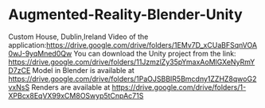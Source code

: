# Augmented-Reality-Blender-Unity
Custom House, Dublin,Ireland
Video of the application:https://drive.google.com/drive/folders/1EMv7D_xCUaBFSqnVOA0wJ-9yqMned0Qw
You can download the Unity project from the link: https://drive.google.com/drive/folders/11JzmzlZy35pYmaxAoMlGXeNyRmYD7zCE
Model in Blender is available at https://drive.google.com/drive/folders/1PaOJSBBIR5Bmcdny1ZZHZ8qwoG2vxNsS
Renders are available at https://drive.google.com/drive/folders/1-XPBcx8EqVX99xCM8OSwyp5tCnpAc71S
